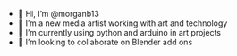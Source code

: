 - 👋 Hi, I’m @morganb13
- 👀 I’m a new media artist working with art and technology
- 🌱 I’m currently using python and arduino in art projects
- 💞️ I’m looking to collaborate on Blender add ons


<!---
morganb13/morganb13 is a ✨ special ✨ repository because its `README.md` (this file) appears on your GitHub profile.
You can click the Preview link to take a look at your changes.
--->
